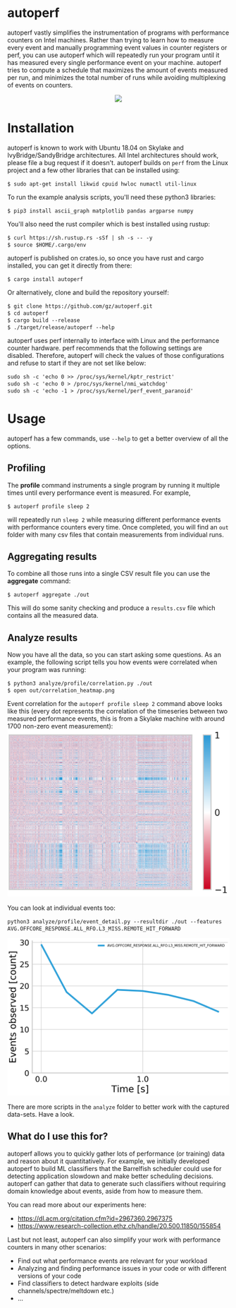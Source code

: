# autoperf

autoperf vastly simplifies the instrumentation of programs with performance
counters on Intel machines. Rather than trying to learn how to measure every
event and manually programming event values in counter registers or perf, you
can use autoperf which will repeatedly run your program until it has measured
every single performance event on your machine. autoperf tries to compute a
schedule that maximizes the amount of events measured per run, and
minimizes the total number of runs while avoiding multiplexing of events on
counters.

<p align="center">
    <img src="https://gz.github.io/autoperf/doc/intro.svg">
</p>

# Installation

autoperf is known to work with Ubuntu 18.04 on Skylake and
IvyBridge/SandyBridge architectures. All Intel architectures should work,
please file a bug request if it doesn't. autoperf builds on `perf` from the
Linux project and a few other libraries that can be installed using:

```
$ sudo apt-get install likwid cpuid hwloc numactl util-linux
```

To run the example analysis scripts, you'll need these python3 libraries:
```
$ pip3 install ascii_graph matplotlib pandas argparse numpy
```

You'll also need the rust compiler which is best installed using rustup:
```
$ curl https://sh.rustup.rs -sSf | sh -s -- -y
$ source $HOME/.cargo/env
```

autoperf is published on crates.io, so once you have rust and cargo installed, 
you can get it directly from there:
```
$ cargo install autoperf
```

Or alternatively, clone and build the repository yourself:
```
$ git clone https://github.com/gz/autoperf.git
$ cd autoperf
$ cargo build --release
$ ./target/release/autoperf --help
```

autoperf uses perf internally to interface with Linux and the performance
counter hardware. perf recommends that the following settings are disabled.
Therefore, autoperf will check the values of those configurations and refuse to
start if they are not set like below:
```
sudo sh -c 'echo 0 >> /proc/sys/kernel/kptr_restrict'
sudo sh -c 'echo 0 > /proc/sys/kernel/nmi_watchdog'
sudo sh -c 'echo -1 > /proc/sys/kernel/perf_event_paranoid'
```

# Usage

autoperf has a few commands, use `--help` to get a better overview of all the
options.

## Profiling

The **profile** command instruments a single program by running it multiple times
until every performance event is measured. For example,
```
$ autoperf profile sleep 2
```
will repeatedly run `sleep 2` while measuring different performance events 
with performance counters every time. Once completed, you will find an `out`
folder with many csv files that contain measurements from individual runs.

## Aggregating results

To combine all those runs into a single CSV result file you can use the
**aggregate** command: 
```
$ autoperf aggregate ./out
``` 
This will do some sanity checking and produce a `results.csv` file which contains 
all the measured data.

## Analyze results

Now you have all the data, so you can start asking some questions. As an
example, the following script tells you how events were correlated
when your program was running:

```
$ python3 analyze/profile/correlation.py ./out
$ open out/correlation_heatmap.png
```

Event correlation for the `autoperf profile sleep 2` command
above looks like this (every dot represents the correlation of the timeseries 
between two measured performance events, this is from a Skylake machine with
around 1700 non-zero event measurement):
![Correlation Heatmap](/doc/correlation_heatmap.png)

You can look at individual events too:
```
python3 analyze/profile/event_detail.py --resultdir ./out --features AVG.OFFCORE_RESPONSE.ALL_RFO.L3_MISS.REMOTE_HIT_FORWARD
```
![Plot events](/doc/perf_event_plot.png)

There are more scripts in the `analyze` folder to better work with the captured 
data-sets. Have a look.

## What do I use this for?

autoperf allows you to quickly gather lots of performance (or training) data and
reason about it quantitatively. For example, we initially developed autoperf to
build ML classifiers that the Barrelfish scheduler could use for detecting
application slowdown and make better scheduling decisions. autoperf can gather
that data to generate such classifiers without requiring domain knowledge about 
events, aside from how to measure them.

You can read more about our experiments here:

* https://dl.acm.org/citation.cfm?id=2967360.2967375 
* https://www.research-collection.ethz.ch/handle/20.500.11850/155854

Last but not least, autoperf can also simplify your work with performance counters in many other scenarios:
 * Find out what performance events are relevant for your workload
 * Analyzing and finding performance issues in your code or with different versions of your code
 * Find classifiers to detect hardware exploits (side channels/spectre/meltdown etc.)
 * ...
